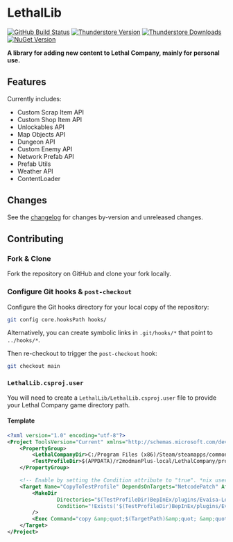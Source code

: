 # LethalLib

[![GitHub Build Status](https://img.shields.io/github/actions/workflow/status/evaisadev/lethallib/build.yml?style=for-the-badge&logo=github)](https://github.com/evaisadev/lethallib/actions/workflows/build.yml)
[![Thunderstore Version](https://img.shields.io/thunderstore/v/Evaisa/LethalLib?style=for-the-badge&logo=thunderstore&logoColor=white)](https://thunderstore.io/c/lethal-company/p/Evaisa/LethalLib/)
[![Thunderstore Downloads](https://img.shields.io/thunderstore/dt/Evaisa/LethalLib?style=for-the-badge&logo=thunderstore&logoColor=white)](https://thunderstore.io/c/lethal-company/p/Evaisa/LethalLib/)
[![NuGet Version](https://img.shields.io/nuget/v/evaisa.lethallib?style=for-the-badge&logo=nuget)](https://www.nuget.org/packages/Evaisa.LethalLib) 

**A library for adding new content to Lethal Company, mainly for personal use.**

## Features

Currently includes:
- Custom Scrap Item API
- Custom Shop Item API
- Unlockables API
- Map Objects API
- Dungeon API
- Custom Enemy API
- Network Prefab API
- Prefab Utils  
- Weather API  
- ContentLoader  

## Changes

See the [changelog](https://github.com/EvaisaDev/LethalLib/blob/main/CHANGELOG.md) for changes by-version and unreleased changes.

## Contributing

### Fork & Clone

Fork the repository on GitHub and clone your fork locally.

### Configure Git hooks & `post-checkout`

Configure the Git hooks directory for your local copy of the repository:
```sh
git config core.hooksPath hooks/
```

Alternatively, you can create symbolic links in `.git/hooks/*` that point to `../hooks/*`.

Then re-checkout to trigger the `post-checkout` hook:
```sh
git checkout main
```

### `LethalLib.csproj.user`
You will need to create a `LethalLib/LethalLib.csproj.user` file to provide your Lethal Company game directory path.

#### Template
```xml
<?xml version="1.0" encoding="utf-8"?>
<Project ToolsVersion="Current" xmlns="http://schemas.microsoft.com/developer/msbuild/2003">
    <PropertyGroup>
        <LethalCompanyDir>C:/Program Files (x86)/Steam/steamapps/common/Lethal Company/</LethalCompanyDir>
        <TestProfileDir>$(APPDATA)/r2modmanPlus-local/LethalCompany/profiles/Test LethalLib/</TestProfileDir>
    </PropertyGroup>

    <!-- Enable by setting the Condition attribute to "true". *nix users should switch out `copy` for `cp`. -->
    <Target Name="CopyToTestProfile" DependsOnTargets="NetcodePatch" AfterTargets="PostBuildEvent" Condition="false">
        <MakeDir
                Directories="$(TestProfileDir)BepInEx/plugins/Evaisa-LethalLib/LethalLib"
                Condition="!Exists('$(TestProfileDir)BepInEx/plugins/Evaisa-LethalLib/LethalLib')"
        />
        <Exec Command="copy &amp;quot;$(TargetPath)&amp;quot; &amp;quot;$(TestProfileDir)BepInEx/plugins/Evaisa-LethalLib/LethalLib/&amp;quot;" />
    </Target>
</Project>
```
